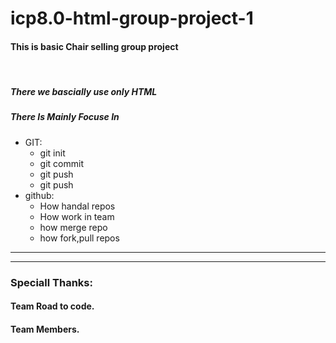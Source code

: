 # icp8.0-html-group-project-1

<h4>This is basic Chair selling group project</h4>
<br>
<h5>There we bascially use only HTML</h5>
<h5>There Is Mainly Focuse In</h5>
 <ul>
     <li>GIT:
        <ul>
             <li> git init</li>
             <li> git commit</li>
             <li> git push</li>
             <li> git push</li>
       </ul>
     </li>
     <li>github:
         <ul>
            <li>How handal repos</li>
            <li>How work in team</li>
            <li>how merge repo</li>
            <li>how fork,pull repos</li>
         </ul>
     </li>
 </ul>

 <hr>
 <hr>

 <h3>Speciall Thanks: </h3>
  <h4>Team Road to code.</h4>
  <h4>Team Members.</h4>
 